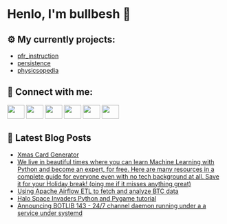# Henlo, I'm bullbesh 👋

## ⚙️ My currently projects:
- [pfr_instruction](https://github.com/bullbesh/pfr_instruction)
- [persistence](https://github.com/bullbesh/persistence)
- [physicsopedia](https://github.com/bullbesh/physicsopedia)

## 🔎 Connect with me:
[<img height="32" width="40" src="https://cdn.jsdelivr.net/npm/simple-icons@v5/icons/telegram.svg" />](https://t.me/bullbesh)
[<img height="32" width="40" src="https://cdn.jsdelivr.net/npm/simple-icons@v5/icons/vk.svg" />](https://vk.com/bullbesh)
[<img height="32" width="40" src="https://cdn.jsdelivr.net/npm/simple-icons@v5/icons/twitter.svg" />](https://twitter.com/bullbesh1)
[<img height="32" width="40" src="https://cdn.jsdelivr.net/npm/simple-icons@v5/icons/instagram.svg" />](https://www.instagram.com/bullbesh)
[<img height="32" width="40" src="https://cdn.jsdelivr.net/npm/simple-icons@v5/icons/reddit.svg" />](https://www.reddit.com/user/bullbesh)
[<img height="32" width="40" src="https://cdn.jsdelivr.net/npm/simple-icons@v5/icons/youtube.svg" />](https://www.youtube.com/channel/UCtfjRs6uzgq5mfm8S06WTcg)

## 📕 Latest Blog Posts
<!-- BLOG-POST-LIST:START -->
- [Xmas Card Generator](https://www.reddit.com/r/Python/comments/r6gyno/xmas_card_generator/)
- [We live in beautiful times where you can learn Machine Learning with Python and become an expert, for free. Here are many resources in a complete guide for everyone even with no tech background at all. Save it for your Holiday break! &lpar;ping me if it misses anything great&rpar;](https://www.reddit.com/r/Python/comments/r6gjxj/we_live_in_beautiful_times_where_you_can_learn/)
- [Using Apache Airflow ETL to fetch and analyze BTC data](https://www.reddit.com/r/Python/comments/r6gf06/using_apache_airflow_etl_to_fetch_and_analyze_btc/)
- [Halo Space Invaders Python and Pygame tutorial](https://www.reddit.com/r/Python/comments/r6gbfy/halo_space_invaders_python_and_pygame_tutorial/)
- [Announcing BOTLIB 143 - 24/7 channel daemon running under a a service under systemd](https://www.reddit.com/r/Python/comments/r6fcai/announcing_botlib_143_247_channel_daemon_running/)
<!-- BLOG-POST-LIST:END -->
